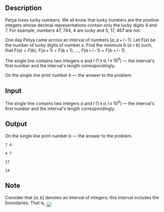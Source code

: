 ## Description

<div><p><span class="tex-font-style-underline">Petya loves lucky numbers. We all know that lucky numbers are the positive integers whose decimal representations contain only the lucky digits <span class="tex-font-style-bf">4</span> and <span class="tex-font-style-bf">7</span>. For example, numbers <span class="tex-font-style-bf">47</span>, <span class="tex-font-style-bf">744</span>, <span class="tex-font-style-bf">4</span> are lucky and <span class="tex-font-style-bf">5</span>, <span class="tex-font-style-bf">17</span>, <span class="tex-font-style-bf">467</span> are not.</span></p><p>One day Petya came across an interval of numbers <span class="tex-span">[<i>a</i>, <i>a</i> + <i>l</i> - 1]</span>. Let <span class="tex-span"><i>F</i>(<i>x</i>)</span> be the number of lucky digits of number <span class="tex-span"><i>x</i></span>. Find the minimum <span class="tex-span"><i>b</i></span> <span class="tex-span">(<i>a</i> &lt; <i>b</i>)</span> such, that <span class="tex-span"><i>F</i>(<i>a</i>)</span> = <span class="tex-span"><i>F</i>(<i>b</i>)</span>, <span class="tex-span"><i>F</i>(<i>a</i> + 1)</span> = <span class="tex-span"><i>F</i>(<i>b</i> + 1)</span>, ..., <span class="tex-span"><i>F</i>(<i>a</i> + <i>l</i> - 1)</span> = <span class="tex-span"><i>F</i>(<i>b</i> + <i>l</i> - 1)</span>.</p></div><div class="input-specification"><p>The single line contains two integers <span class="tex-span"><i>a</i></span> and <span class="tex-span"><i>l</i></span> (<span class="tex-span">1 ≤ <i>a</i>, <i>l</i> ≤ 10<sup class="upper-index">9</sup></span>) — the interval's first number and the interval's length correspondingly.</p></div><div class="output-specification"><p>On the single line print number <span class="tex-span"><i>b</i></span> — the answer to the problem.</p></div>

## Input

<p>The single line contains two integers <span class="tex-span"><i>a</i></span> and <span class="tex-span"><i>l</i></span> (<span class="tex-span">1 ≤ <i>a</i>, <i>l</i> ≤ 10<sup class="upper-index">9</sup></span>) — the interval's first number and the interval's length correspondingly.</p>

## Output

<p>On the single line print number <span class="tex-span"><i>b</i></span> — the answer to the problem.</p>





```input1
7 4

```




```input2
4 7

```




```output1
17

```




```output2
14

```



## Note

<p>Consider that <span class="tex-span">[<i>a</i>, <i>b</i>]</span> denotes an interval of integers; this interval <span class="tex-font-style-bf">includes</span> the boundaries. That is, <img align="middle" class="tex-formula" src="file://ZhpxP7Oc.png" style="max-width: 100.0%;max-height: 100.0%;"></p>

